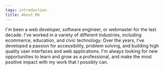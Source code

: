 ```yaml
---
tags: introduction
title: About Me
---
```


I'm been a web developer, software engineer, or webmaster for the last decade. I've worked in a variety of different industries, including ecommerce, education, and civic technology. Over the years, I've developed a passion for accessibility, problem solving, and building high quality user interfaces and web applications. I'm always looking for new opportunities to learn and grow as a professional, and make the most positive impact with my work that I possibly can.
